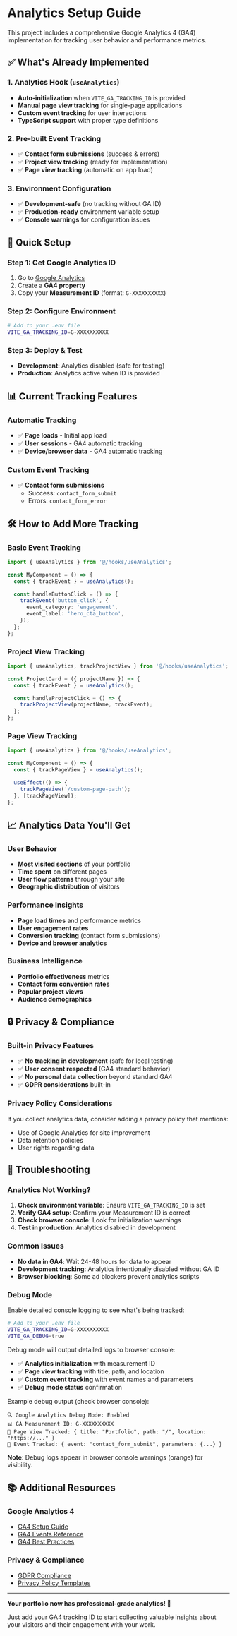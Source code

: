 # Analytics Setup Guide

This project includes a comprehensive Google Analytics 4 (GA4) implementation for tracking user behavior and performance metrics.

## ✅ What's Already Implemented

### 1. Analytics Hook (`useAnalytics`)

- **Auto-initialization** when `VITE_GA_TRACKING_ID` is provided
- **Manual page view tracking** for single-page applications
- **Custom event tracking** for user interactions
- **TypeScript support** with proper type definitions

### 2. Pre-built Event Tracking

- ✅ **Contact form submissions** (success & errors)
- ✅ **Project view tracking** (ready for implementation)
- ✅ **Page view tracking** (automatic on app load)

### 3. Environment Configuration

- ✅ **Development-safe** (no tracking without GA ID)
- ✅ **Production-ready** environment variable setup
- ✅ **Console warnings** for configuration issues

## 🚀 Quick Setup

### Step 1: Get Google Analytics ID

1. Go to [Google Analytics](https://analytics.google.com)
2. Create a **GA4 property**
3. Copy your **Measurement ID** (format: `G-XXXXXXXXXX`)

### Step 2: Configure Environment

```bash
# Add to your .env file
VITE_GA_TRACKING_ID=G-XXXXXXXXXX
```

### Step 3: Deploy & Test

- **Development**: Analytics disabled (safe for testing)
- **Production**: Analytics active when ID is provided

## 📊 Current Tracking Features

### Automatic Tracking

- ✅ **Page loads** - Initial app load
- ✅ **User sessions** - GA4 automatic tracking
- ✅ **Device/browser data** - GA4 automatic tracking

### Custom Event Tracking

- ✅ **Contact form submissions**
  - Success: `contact_form_submit`
  - Errors: `contact_form_error`

## 🛠️ How to Add More Tracking

### Basic Event Tracking

```typescript
import { useAnalytics } from '@/hooks/useAnalytics';

const MyComponent = () => {
  const { trackEvent } = useAnalytics();

  const handleButtonClick = () => {
    trackEvent('button_click', {
      event_category: 'engagement',
      event_label: 'hero_cta_button',
    });
  };
};
```

### Project View Tracking

```typescript
import { useAnalytics, trackProjectView } from '@/hooks/useAnalytics';

const ProjectCard = ({ projectName }) => {
  const { trackEvent } = useAnalytics();

  const handleProjectClick = () => {
    trackProjectView(projectName, trackEvent);
  };
};
```

### Page View Tracking

```typescript
import { useAnalytics } from '@/hooks/useAnalytics';

const MyComponent = () => {
  const { trackPageView } = useAnalytics();

  useEffect(() => {
    trackPageView('/custom-page-path');
  }, [trackPageView]);
};
```

## 📈 Analytics Data You'll Get

### User Behavior

- **Most visited sections** of your portfolio
- **Time spent** on different pages
- **User flow patterns** through your site
- **Geographic distribution** of visitors

### Performance Insights

- **Page load times** and performance metrics
- **User engagement rates**
- **Conversion tracking** (contact form submissions)
- **Device and browser analytics**

### Business Intelligence

- **Portfolio effectiveness** metrics
- **Contact form conversion rates**
- **Popular project views**
- **Audience demographics**

## 🔒 Privacy & Compliance

### Built-in Privacy Features

- ✅ **No tracking in development** (safe for local testing)
- ✅ **User consent respected** (GA4 standard behavior)
- ✅ **No personal data collection** beyond standard GA4
- ✅ **GDPR considerations** built-in

### Privacy Policy Considerations

If you collect analytics data, consider adding a privacy policy that mentions:

- Use of Google Analytics for site improvement
- Data retention policies
- User rights regarding data

## 🐛 Troubleshooting

### Analytics Not Working?

1. **Check environment variable**: Ensure `VITE_GA_TRACKING_ID` is set
2. **Verify GA4 setup**: Confirm your Measurement ID is correct
3. **Check browser console**: Look for initialization warnings
4. **Test in production**: Analytics disabled in development

### Common Issues

- **No data in GA4**: Wait 24-48 hours for data to appear
- **Development tracking**: Analytics intentionally disabled without GA ID
- **Browser blocking**: Some ad blockers prevent analytics scripts

### Debug Mode

Enable detailed console logging to see what's being tracked:

```bash
# Add to your .env file
VITE_GA_TRACKING_ID=G-XXXXXXXXXX
VITE_GA_DEBUG=true
```

Debug mode will output detailed logs to browser console:

- ✅ **Analytics initialization** with measurement ID
- ✅ **Page view tracking** with title, path, and location
- ✅ **Custom event tracking** with event names and parameters
- ✅ **Debug mode status** confirmation

Example debug output (check browser console):

```
🔍 Google Analytics Debug Mode: Enabled
📊 GA Measurement ID: G-XXXXXXXXXX
📄 Page View Tracked: { title: "Portfolio", path: "/", location: "https://..." }
🎯 Event Tracked: { event: "contact_form_submit", parameters: {...} }
```

**Note**: Debug logs appear in browser console warnings (orange) for visibility.

## 📚 Additional Resources

### Google Analytics 4

- [GA4 Setup Guide](https://support.google.com/analytics/answer/9304153)
- [GA4 Events Reference](https://developers.google.com/analytics/devguides/collection/ga4/events)
- [GA4 Best Practices](https://support.google.com/analytics/answer/9267744)

### Privacy & Compliance

- [GDPR Compliance](https://support.google.com/analytics/answer/9019185)
- [Privacy Policy Templates](https://www.privacypolicies.com/blog/privacy-policy-template/)

---

**Your portfolio now has professional-grade analytics! 🎉**

Just add your GA4 tracking ID to start collecting valuable insights about your visitors and their engagement with your work.
